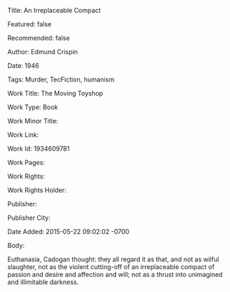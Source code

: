 Title: An Irreplaceable Compact

Featured: false

Recommended: false

Author: Edmund Crispin

Date: 1946

Tags: Murder, TecFiction, humanism

Work Title: The Moving Toyshop

Work Type: Book

Work Minor Title:  

Work Link: 

Work Id:  1934609781

Work Pages:  

Work Rights:  

Work Rights Holder:  

Publisher:  

Publisher City:  

Date Added: 2015-05-22 09:02:02 -0700

Body:

Euthanasia, Cadogan thought: they all regard it as that, and not as wilful slaughter, not as the violent cutting-off of an irreplaceable compact of passion and desire and affection and will; not as a thrust into unimagined and illimitable darkness.


